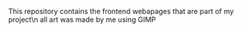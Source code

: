This repository contains the frontend webapages that are part of my project\n
all art was made by me using GIMP 
